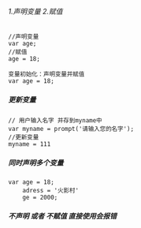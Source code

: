 ###### 1.声明变量    2.赋值

```
//声明变量
var age;
//赋值
age = 18;

变量初始化：声明变量并赋值
var age = 18;
```

##### 更新变量

```
// 用户输入名字 并存到myname中
var myname = prompt('请输入您的名字');
//更新变量
myname = 111

```

##### 同时声明多个变量

```
var age = 18;
	adress = '火影村'
	ge = 2000;
```

#####  不声明 或者 不赋值 直接使用会报错



